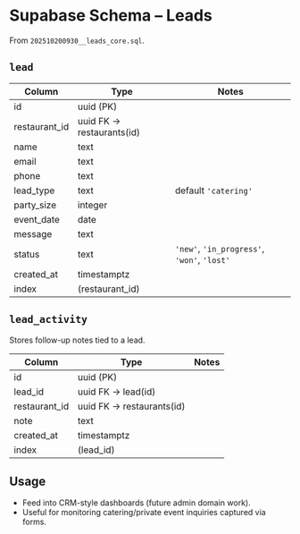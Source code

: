 # Supabase Schema – Leads

From `202510200930__leads_core.sql`.

## `lead`
| Column | Type | Notes |
| --- | --- | --- |
| id | uuid (PK) |
| restaurant_id | uuid FK → restaurants(id) |
| name | text |
| email | text |
| phone | text |
| lead_type | text | default `'catering'` |
| party_size | integer |
| event_date | date |
| message | text |
| status | text | `'new'`, `'in_progress'`, `'won'`, `'lost'` |
| created_at | timestamptz |
| index | (restaurant_id) |

## `lead_activity`
Stores follow-up notes tied to a lead.

| Column | Type | Notes |
| --- | --- | --- |
| id | uuid (PK) |
| lead_id | uuid FK → lead(id)
| restaurant_id | uuid FK → restaurants(id)
| note | text |
| created_at | timestamptz |
| index | (lead_id) |

## Usage
- Feed into CRM-style dashboards (future admin domain work).
- Useful for monitoring catering/private event inquiries captured via forms.
